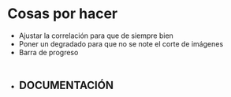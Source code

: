 ﻿<h1>Cosas por hacer</h1>
<ul>
<li>Ajustar la correlación para que de siempre bien</li>
<li>Poner un degradado para que no se note el corte de imágenes</li>
<li>Barra de progreso</li>
<br/>
<li><h2>DOCUMENTACIÓN</h2></li>
</ul>
